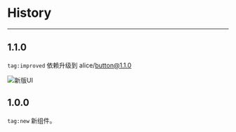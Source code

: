 # History

---

## 1.1.0

`tag:improved` 依赖升级到 alice/button@1.1.0

![新版UI](https://i.alipayobjects.com/e/201305/Q7p9gFNWP.png)

## 1.0.0

`tag:new` 新组件。

